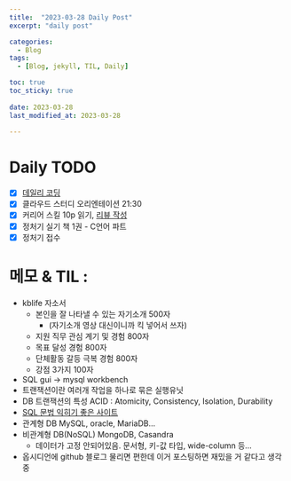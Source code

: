 ```yaml
---
title:  "2023-03-28 Daily Post"
excerpt: "daily post"

categories:
  - Blog
tags:
  - [Blog, jekyll, TIL, Daily]

toc: true
toc_sticky: true
 
date: 2023-03-28
last_modified_at: 2023-03-28

---
```


# Daily TODO

- [x] [데일리 코딩](https://urclass.codestates.com/classroom/33)
- [x] 클라우드 스터디 오리엔테이션 21:30
- [x] 커리어 스킬 10p 읽기, [리뷰 작성](2023-03-28-careerskill.md)
- [x] 정처기 실기 책 1권 - C언어 파트
- [x] 정처기 접수

# 메모 & TIL : 

- kblife 자소서
	- 본인을 잘 나타낼 수 있는 자기소개 500자
		- (자기소개 영상 대신이니까 킥 넣어서 쓰자)
	- 지원 직무 관심 계기 및 경험 800자
	- 목표 달성 경험 800자
	- 단체활동 갈등 극복 경험 800자
	- 강점 3가지 100자
- SQL gui -> mysql workbench
- 트랜잭션이란 여러개 작업을 하나로 묶은 실행유닛
- DB 트랜잭션의 특성 ACID : Atomicity, Consistency, Isolation, Durability
- [SQL 문법 익히기 좋은 사이트](https://www.w3schools.com/sql/exercise.asp?filename=exercise_database7)
- 관계형 DB MySQL, oracle, MariaDB...
- 비관계형 DB(NoSQL) MongoDB, Casandra
	- 데이터가 고정 안되어있음. 문서형, 키-값 타입, wide-column 등...
- 옵시디언에 github 블로그 물리면 편한데 이거 포스팅하면 재밌을 거 같다고 생각중


